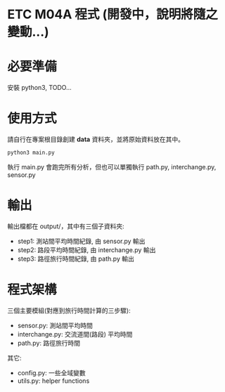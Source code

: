 # ETC M04A 程式 (開發中，說明將隨之變動...)

# 必要準備
安裝 python3, TODO...


# 使用方式

請自行在專案根目錄創建 **data** 資料夾，並將原始資料放在其中。
```sh
python3 main.py
```
執行 main.py 會跑完所有分析，但也可以單獨執行 path.py, interchange.py, sensor.py


# 輸出
輸出檔都在 output/，其中有三個子資料夾:
- step1: 測站間平均時間紀錄, 由 sensor.py 輸出
- step2: 路段平均時間紀錄, 由 interchange.py 輸出
- step3: 路徑旅行時間紀錄, 由 path.py 輸出


# 程式架構

三個主要模組(對應到旅行時間計算的三步驟):

- sensor.py: 測站間平均時間
- interchange.py: 交流道間(路段) 平均時間
- path.py: 路徑旅行時間

其它:
- config.py: 一些全域變數
- utils.py: helper functions
